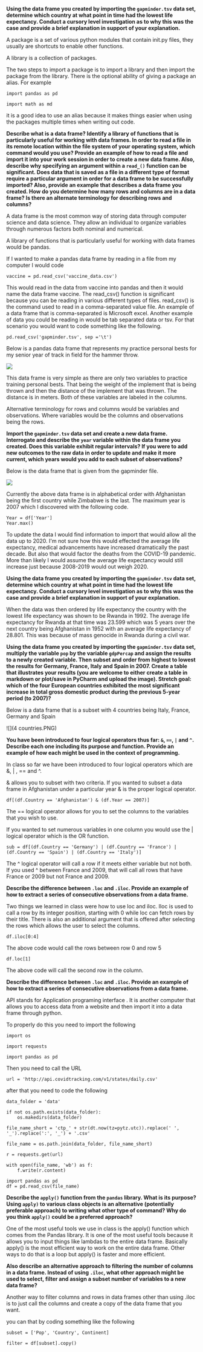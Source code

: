 **Using the data frame you created by importing the `gapminder.tsv` data set, determine which country at what point in time had the lowest life expectancy. Conduct a cursory level investigation as to why this was the case and provide a brief explanation in support of your explanation.**

A package is a set of various python modules that contain init.py files, they usually are shortcuts to enable other functions.

A library is a collection of packages. 

The two steps to import a package is to import a library and then import the package from the library. There is the optional ability of giving a package an alias. For example 

```
import pandas as pd
```

```
import math as md
```

it is a good idea to use an alias because it makes things easier when using the packages multiple times when writing out code. 

**Describe what is a data frame? Identify a library of functions that is particularly useful for working with data frames. In order to read a file in its remote location within the file system of your operating system, which command would you use? Provide an example of how to read a file and import it into your work session in order to create a new data frame. Also, describe why specifying an argument within a `read_()` function can be significant. Does data that is saved as a file in a different type of format require a particular argument in order for a data frame to be successfully imported? Also, provide an example that describes a data frame you created. How do you determine how many rows and columns are in a data frame? Is there an alternate terminology for describing rows and columns?**

A data frame is the most common way of storing data through computer science and data science.  They allow an individual to organize variables through numerous factors both nominal and numerical. 

A library of functions that is particularly useful for working with data frames would be pandas. 

If I wanted to make a pandas data frame by reading in a file from my computer I would code 

```
vaccine = pd.read_csv('vaccine_data.csv')
```

This would read in the data from vaccine into pandas and then it would name the data frame vaccine. The read_csv() function is significant because you can be reading in various different types of files. read_csv() is the command used to read in a comma-separated value file. An example of a data frame that is comma-separated is Microsoft excel. Another example of data you could be reading in would be tab separated data or tsv.  For that scenario you would want to code something like the following. 

```
pd.read_csv('gapminder.tsv', sep ='\t')
```

Below is a pandas data frame that represents my practice personal bests for my senior year of track in field for the hammer throw.

![](practicepbs.PNG)

This data frame is very simple as there are only two variables to practice training personal bests.  That being the weight of the implement that is being thrown and then the distance of the implement that was thrown. The distance is in meters. Both of these variables are labeled in the columns. 

Alternative terminology for rows and columns would be variables and observations. Where variables would be the columns and observations being the rows.  

**Import the `gapminder.tsv` data set and create a new data frame. Interrogate and describe the `year` variable within the data frame you created. Does this variable exhibit regular intervals? If you were to add new outcomes to the raw data in order to update and make it more current, which years would you add to each subset of observations?**

Below is the data frame that is given from the gapminder file. 

![](gapminderdf.PNG)

Currently the above data frame is in alphabetical order with Afghanistan being the first country while Zimbabwe is the last. The maximum year is 2007 which I discovered with the following code.

```
Year = df['Year']
Year.max()
```

To update the data I would find information to import that would allow all the data up to 2020. I'm not sure how this would effected the average life expectancy, medical advancements have increased dramatically the past decade. But also that would factor the deaths from the 		COVID-19 pandemic. More than likely I would assume the average life expectancy would still increase just because 2008-2019 would out weigh 2020. 

**Using the data frame you created by importing the `gapminder.tsv` data set, determine which country at what point in time had the lowest life expectancy. Conduct a cursory level investigation as to why this was the case and provide a brief explanation in support of your explanation.**

When the data was then ordered by life expectancy the country with the lowest life expectancy was shown to be Rwanda in 1992. The average life expectancy for Rwanda at that time was 23.599 which was 5 years over the next country being Afghanistan in 1952 with an average life expectancy of 28.801. This was because of mass genocide in Rwanda during a civil war. 

**Using the data frame you created by importing the `gapminder.tsv` data set, multiply the variable `pop` by the variable `gdpPercap` and assign the results to a newly created variable. Then subset and order from highest to lowest the results for Germany, France, Italy and Spain in 2007. Create a table that illustrates your results (you are welcome to either create a table in markdown or plot/save in PyCharm and upload the image). Stretch goal: which of the four European countries exhibited the most significant increase in total gross domestic product during the previous 5-year period (to 2007)?**

Below is a data frame that is a subset with 4 countries being Italy, France, Germany and Spain 

![](4 countries.PNG)

**You have been introduced to four logical operators thus far: `&`, `==`, `|` and `^`. Describe each one including its purpose and function. Provide an example of how each might be used in the context of programming.**

In class so far we have been introduced to four logical operators which are &, | , == and ^. 

& allows you to subset with two criteria. If you wanted to subset a data frame in Afghanistan under a particular year & is the proper logical operator. 

```
df[(df.Country == 'Afghanistan') & (df.Year == 2007)]
```

The == logical operator allows for you to set the columns to the variables that you wish to use. 

If you wanted to set numerous variables in one column you would use the | logical operator which is the OR function. 

```
sub = df[(df.Country == 'Germany') | (df.Country == 'France') | (df.Country == 'Spain') | (df.Country == 'Italy')] 
```

The ^ logical operator will call a row if it meets either variable but not both. If you used ^ between France and 2009, that will call all rows that have France or 2009 but not France and 2009. 

 **Describe the difference between `.loc` and `.iloc`. Provide an example of how to extract a series of consecutive observations from a data frame.** 

Two things we learned in class were how to use loc and iloc. Iloc is used to call a row by its integer position, starting with 0 while loc can fetch rows by their title. There is also an additional argument that is offered after selecting the rows which allows the user to select the columns. 

```
df.iloc[0:4]
```

The above code would call the rows between row 0 and row 5 

```
df.loc[1]
```

The above code will call the second row in the column. 

**Describe the difference between `.loc` and `.iloc`. Provide an example of how to extract a series of consecutive observations from a data frame.** 

API stands for Application programing interface . It is another computer that allows you to access data from a website and then import it into a data frame through python. 

To properly do this you need to import the following 

```
import os 

import requests 

import pandas as pd
```

Then you need to call the URL 

```
url = 'http://api.covidtracking.com/v1/states/daily.csv'
```

after that you need to code the following 

```
data_folder = 'data'

if not os.path.exists(data_folder):
    os.makedirs(data_folder)
    
file_name_short = 'ctp_' + str(dt.now(tz=pytz.utc)).replace(' ', '_').replace(':', '_') + '.csv'

file_name = os.path.join(data_folder, file_name_short)

r = requests.get(url)

with open(file_name, 'wb') as f: 
    f.write(r.content)
    
import pandas as pd 
df = pd.read_csv(file_name)
```

**Describe the `apply()` function from the `pandas` library. What is its purpose? Using `apply)` to various class objects is an alternative (potentially preferable approach) to writing what other type of command? Why do you think `apply()` could be a preferred approach?**

One of the most useful tools we use in class is the apply() function which comes from the Pandas library. It is one of the most useful tools because it allows you to input things like lambdas to the entire data frame. Basically apply()  is the most efficient way to work on the entire data frame. Other ways to do that is a loop but apply() is faster and more efficient. 

**Also describe an alternative approach to filtering the number of columns in a data frame. Instead of using `.iloc`, what other approach might be used to select, filter and assign a subset number of variables to a new data frame?**

Another way to filter columns and rows in data frames other than using .iloc is to just call the columns and create a copy of the data frame that you want.

you can that by coding something like the following 

```
subset = ['Pop', 'Country', Continent]

filter = df[subset].copy()
```

